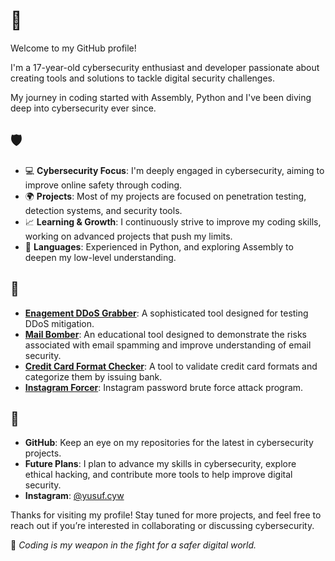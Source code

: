 # 🎩

Welcome to my GitHub profile! 

I'm a 17-year-old cybersecurity enthusiast and developer passionate about creating tools and solutions to tackle digital security challenges.

My journey in coding started with Assembly, Python and I've been diving deep into cybersecurity ever since.

## 🛡️
- 💻 **Cybersecurity Focus**: I'm deeply engaged in cybersecurity, aiming to improve online safety through coding.
- 🌍 **Projects**: Most of my projects are focused on penetration testing, detection systems, and security tools.
- 📈 **Learning & Growth**: I continuously strive to improve my coding skills, working on advanced projects that push my limits.
- 💬 **Languages**: Experienced in Python, and exploring Assembly to deepen my low-level understanding.

## 🚀 
- **[Enagement DDoS Grabber](https://github.com/archescyber/)**:
A sophisticated tool designed for testing DDoS mitigation.
- **[Mail Bomber](https://github.com/archescyber/mail-bomber/)**:
An educational tool designed to demonstrate the risks associated with email spamming and improve understanding of email security.
- **[Credit Card Format Checker](https://github.com/archescyber/credit-card-checker/)**:
A tool to validate credit card formats and categorize them by issuing bank.
- **[Instagram Forcer](https://github.com/archescyber/instagram-forcer/)**:
Instagram password brute force attack program.
  
## 💬
- **GitHub**: Keep an eye on my repositories for the latest in cybersecurity projects.
- **Future Plans**: I plan to advance my skills in cybersecurity, explore ethical hacking, and contribute more tools to help improve digital security.
- **Instagram**: [@yusuf.cyw](https://www.instagram.com/yusuf.cyw?igsh=MTZmZmF4aGUxemo3ZQ==)
  
Thanks for visiting my profile! Stay tuned for more projects, and feel free to reach out if you’re interested in collaborating or discussing cybersecurity.

 
🔱 _Coding is my weapon in the fight for a safer digital world._ 

